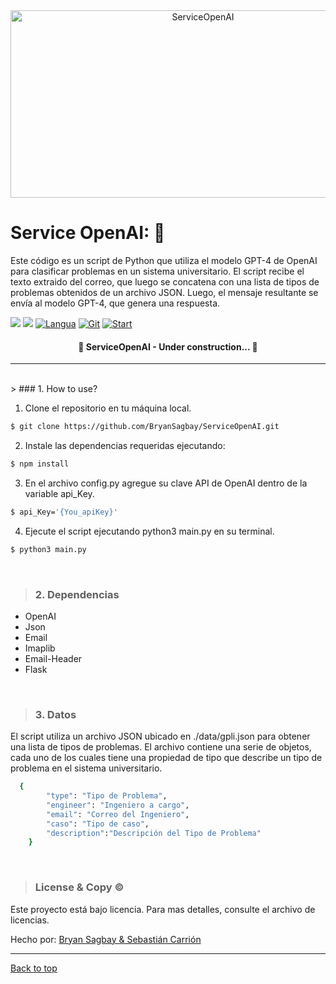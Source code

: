 
<div align="center" id="top"> 
	
<img src="https://i0.wp.com/imgs.hipertextual.com/wp-content/uploads/2022/07/openai.png?fit=1200%2C675&quality=50&strip=all&ssl=1"  height="300" width="600" alt="ServiceOpenAI" />
</div>

# Service OpenAI: 🚀 

Este código es un script de Python que utiliza el modelo GPT-4 de OpenAI para clasificar problemas en un sistema universitario. El script recibe el texto extraido del correo, que luego se concatena con una lista de tipos de problemas obtenidos de un archivo JSON. Luego, el mensaje resultante se envía al modelo GPT-4, que genera una respuesta.

[![](https://img.shields.io/badge/python-purple?logo=python)](https://img.shields.io/badge/python-purple?logo=python) [![](https://img.shields.io/badge/HTML5-brown?logo=html5)](https://img.shields.io/badge/html5-purple?logo=html5) [![Langua](https://img.shields.io/github/languages/count/BryanSagbay/ServiceOpenAI?color=c90e21 "Langua")](https://img.shields.io/github/languages/count/BryanSagbay/ServiceOpenAI?color=c90e21 "Langua") [![Git](https://img.shields.io/github/repo-size/bryansagbay/serviceopenai?color=56BEB8 "Gut")](https://img.shields.io/github/repo-size/bryansagbay/serviceopenai?color=56BEB8 "Gut") [![Start](https://img.shields.io/github/stars/bryansagbay/serviceopenaI?color=blue "Start")](https://img.shields.io/github/stars/bryansagbay/serviceopenaI?color=blue "Start") 

</p>


<h4 align="center"> 
	🚧  ServiceOpenAI - Under construction...  🚧
</h4> 

<hr> 
<br>
> ### 1. How to use?

1. Clone el repositorio en tu máquina local.
```bash
$ git clone https://github.com/BryanSagbay/ServiceOpenAI.git
```

2. Instale las dependencias requeridas ejecutando:
```bash
$ npm install
```

3. En el archivo config.py agregue su clave API de OpenAI dentro de la variable api_Key.
```bash
$ api_Key='{You_apiKey}'
```

4. Ejecute el script ejecutando python3 main.py en su terminal.
```bash
$ python3 main.py
``` 
<br>


> ### 2. Dependencias

- OpenAI
- Json
- Email
- Imaplib
- Email-Header
- Flask
<br>


> ###  3. Datos

El script utiliza un archivo JSON ubicado en ./data/gpli.json para obtener una lista de tipos de problemas. El archivo contiene una serie de objetos, cada uno de los cuales tiene una propiedad de tipo que describe un tipo de problema en el sistema universitario.

```bash
  {
        "type": "Tipo de Problema",
        "engineer": "Ingeniero a cargo",
        "email": "Correo del Ingeniero",
        "caso": "Tipo de caso",
        "description":"Descripción del Tipo de Problema"
    }
```

<br>


> ### License & Copy &copy;

Este proyecto está bajo licencia. Para mas detalles, consulte el archivo de licencias.


Hecho por: <a href="https://github.com/BryanSagbayt" target="_blank">Bryan Sagbay & Sebastián Carrión</a>


------------

<a href="#top">Back to top</a>
